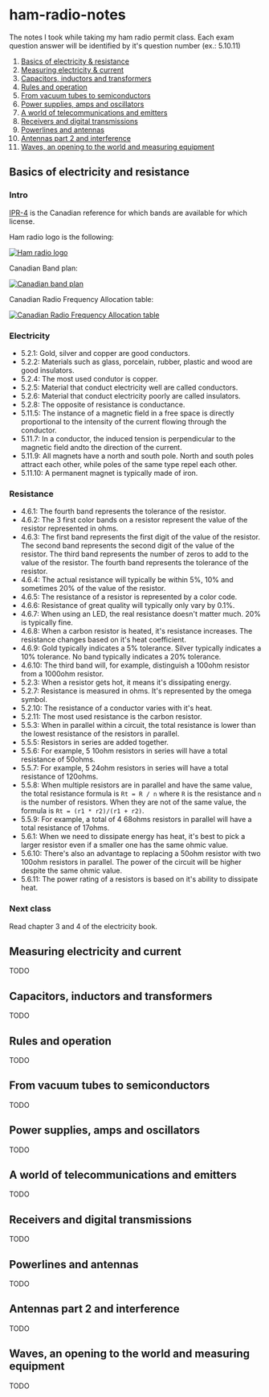 # ham-radio-notes

The notes I took while taking my ham radio permit class.
Each exam question answer will be identified by it's question number (ex.: 5.10.11)

1. [Basics of electricity & resistance](#basics-of-electricity-and-resistance)
2. [Measuring electricity & current](#measuring-electricity-and-current)
3. [Capacitors, inductors and transformers](#capacitors-inductors-and-transformers)
4. [Rules and operation](#rules-and-operation)
5. [From vacuum tubes to semiconductors](#from-vacuum-tubes-to-semiconductors)
6. [Power supplies, amps and oscillators](#power-supplies-amps-and-oscillators)
7. [A world of telecommunications and emitters](#power-supplies-amps-and-oscillators)
8. [Receivers and digital transmissions](#receivers-and-digital-transmissions)
9. [Powerlines and antennas](#powerlines-and-antennas)
10. [Antennas part 2 and interference](#antennas-part-2-and-interference)
11. [Waves, an opening to the world  and measuring equipment](#waves-an-opening-to-the-world-and-measuring-equipment)

## Basics of electricity and resistance

### Intro

[IPR-4](https://publications.gc.ca/collections/collection_2016/isde-ised/Iu64-45-3-2014-fra.pdf)
is the Canadian reference for which bands are available for which license.

Ham radio logo is the following:

[![Ham radio logo](https://upload.wikimedia.org/wikipedia/commons/2/2c/International_amateur_radio_symbol.svg)](https://en.wikipedia.org/wiki/Amateur_radio)

Canadian Band plan:

[![Canadian band plan](https://www.rac.ca/mivahih/2023/06/IBC_July2023_Bandplan_0%E2%80%9330-796x1024.jpg)](https://www.rac.ca/rac-0-30-mhz-band-plan/)

Canadian Radio Frequency Allocation table:

[![Canadian Radio Frequency Allocation table](http://canadianspectrumpolicyresearch.org/wp-content/uploads/2016/08/2014_Canadian_Radio_Spectrum_Chart.jpg)](https://ised-isde.canada.ca/site/spectrum-management-telecommunications/en/learn-more/key-documents/consultations/canadian-table-frequency-allocations-sf10759)

### Electricity

- 5.2.1: Gold, silver and copper are good conductors.
- 5.2.2: Materials such as glass, porcelain, rubber, plastic and wood are good insulators.
- 5.2.4: The most used condutor is copper.
- 5.2.5: Material that conduct electricity well are called conductors.
- 5.2.6: Material that conduct electricity poorly are called insulators.
- 5.2.8: The opposite of resistance is conductance.
- 5.11.5: The instance of a magnetic field in a free space is directly proportional
to the intensity of the current flowing through the conductor.
- 5.11.7: In a conductor, the induced tension is perpendicular to the magnetic
field andto the direction of the current.
- 5.11.9: All magnets have a north and south pole. North and south poles
attract each other, while poles of the same type repel each other.
- 5.11.10: A permanent magnet is typically made of iron.

### Resistance

- 4.6.1: The fourth band represents the tolerance of the resistor.
- 4.6.2: The 3 first color bands on a resistor represent the value
of the resistor represented in ohms.
- 4.6.3: The first band represents the first digit of the value of the resistor.
The second band represents the second digit of the value of the resistor.
The third band represents the number of zeros to add to the value of the resistor.
The fourth band represents the tolerance of the resistor.
- 4.6.4: The actual resistance will typically be within 5%, 10% and
sometimes 20% of the value of the resistor.
- 4.6.5: The resistance of a resistor is represented by a color code.
- 4.6.6: Resistance of great quality will typically only vary by 0.1%.
- 4.6.7: When using an LED, the real resistance doesn't matter much.
20% is typically fine.
- 4.6.8: When a carbon resistor is heated, it's resistance increases.
The resistance changes based on it's heat coefficient.
- 4.6.9: Gold typically indicates a 5% tolerance.
Silver typically indicates a 10% tolerance. No band typically indicates a 20% tolerance.
- 4.6.10: The third band will, for example,
distinguish a 100ohm resistor from a 1000ohm resistor.
- 5.2.3: When a resistor gets hot, it means it's dissipating energy.
- 5.2.7: Resistance is measured in ohms. It's represented by the omega symbol.
- 5.2.10: The resistance of a conductor varies with it's heat.
- 5.2.11: The most used resistance is the carbon resistor.
- 5.5.3: When in parallel within a circuit, the total resistance is lower than
the lowest resistance of the resistors in parallel.
- 5.5.5: Resistors in series are added together.
- 5.5.6: For example, 5 10ohm resistors in series will have a total resistance
of 50ohms.
- 5.5.7: For example, 5 24ohm resistors in series will have a total resistance
of 120ohms.
- 5.5.8: When multiple resistors are in parallel and have the same value,
the total resistance formula is `Rt = R / n` where `R` is the resistance and
`n` is the number of resistors. When they are not of the same value, the
formula is `Rt = (r1 * r2)/(r1 + r2)`.
- 5.5.9: For example, a total of 4 68ohms resistors in parallel will have a
total resistance of 17ohms.
- 5.6.1: When we need to dissipate energy has heat, it's best to pick a
larger resistor even if a smaller one has the same ohmic value.
- 5.6.10: There's also an advantage to replacing a 50ohm resistor with two 100ohm
resistors in parallel. The power of the circuit will be higher
despite the same ohmic value.
- 5.6.11: The power rating of a resistors is based on it's ability to dissipate
heat.

### Next class

Read chapter 3 and 4 of the electricity book.

## Measuring electricity and current

TODO

## Capacitors, inductors and transformers

TODO

## Rules and operation

TODO

## From vacuum tubes to semiconductors

TODO

## Power supplies, amps and oscillators

TODO

## A world of telecommunications and emitters

TODO

## Receivers and digital transmissions

TODO

## Powerlines and antennas

TODO

## Antennas part 2 and interference

TODO

## Waves, an opening to the world and measuring equipment

TODO
